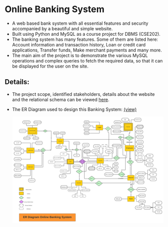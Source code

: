 # Online Banking System
- A web based bank system with all essential features and security accompanied by a beautiful and simple website.
- Built using Python and MySQL as a course project for DBMS (CSE202).
- The banking system has many features. Some of them are listed here: Account information and transaction history, Loan or credit card applications, Transfer funds, Make merchant payments and many more.
- The main aim of the project is to demonstrate the various MySQL operations and complex queries to fetch the required data, so that it can be displayed for the user on the site.

## Details: 

  - The project scope, identified stakeholders, details about the website and the relational schema can be viewed [here](https://github.com/9pingg/DBMS-Project/blob/master/Details.pdf).
  - The ER Diagram used to design this Banking System: [(view)](https://github.com/9pingg/DBMS-Project/blob/master/Diagrams/ER-DIAGRAM.png)
    
    ![ER Diagram](https://github.com/9pingg/DBMS-Project/blob/master/Diagrams/ER-DIAGRAM.png?raw=true)

